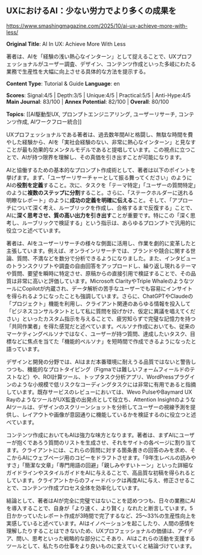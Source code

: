 ## UXにおけるAI：少ない労力でより多くの成果を

https://www.smashingmagazine.com/2025/10/ai-ux-achieve-more-with-less/

**Original Title**: AI In UX: Achieve More With Less

著者は、AIを「経験の浅い熱心なインターン」として捉えることで、UXプロフェッショナルがユーザー調査、デザイン、コンテンツ作成といった多岐にわたる業務で生産性を大幅に向上させる具体的な方法を提示する。

**Content Type**: Tutorial & Guide
**Language**: en

**Scores**: Signal:4/5 | Depth:3/5 | Unique:4/5 | Practical:5/5 | Anti-Hype:4/5
**Main Journal**: 83/100 | **Annex Potential**: 82/100 | **Overall**: 80/100

**Topics**: [[AI駆動型UX, プロンプトエンジニアリング, ユーザーリサーチ, コンテンツ作成, AIワークフロー統合]]

UXプロフェッショナルである著者は、過去数年間AIと格闘し、無駄な時間を費やした経験から、AIを「実社会経験のない、非常に熱心なインターン」と見なすことが最も効果的なメンタルモデルであると提唱しています。この視点に立つことで、AIが持つ限界を理解し、その真価を引き出すことが可能になります。

AIと協働するための基本的なプロンプト作成術として、著者は以下のポイントを挙げます。まず、「ユーザーリサーチャーとして振る舞ってください」のようにAIの**役割を定義**すること。次に、タスクを「テーマ特定」「ユーザーの質問特定」のように**複数のステップに分割**すること。さらに、「ステークホルダーに送れる明瞭なレポート」のように**成功の定義を明確に伝える**こと。そして、「アプローチについて深く考え、ルーブリックを作成し、合格するまで反復する」ことで、AIに**深く思考させ、質の高い出力を引き出す**ことが重要です。特にこの「深く思考し、ルーブリックで検証する」という指示は、あらゆるプロンプトで汎用的に役立つと述べています。

著者は、AIをユーザーリサーチの様々な側面に活用し、作業を劇的に変革したと主張しています。例えば、オンラインリサーチでは、ブランドや競合に関する世論、質問、不満などを数分で分析できるようになりました。また、インタビューのトランスクリプトや調査の自由回答をアップロードし、繰り返し現れるテーマや質問、要望を瞬時に特定させ、原稿からの直接引用で検証することで、その品質は非常に高いと評価しています。Microsoft ClarityやTriple WhaleのようなツールにCopilotが内蔵され、データ解析の苦手なユーザーでも容易にインサイトを得られるようになったことも強調しています。さらに、ChatGPTやClaudeの「プロジェクト」機能を利用し、クライアント関連のあらゆる情報を投入して「ビジネスコンサルタントとして私に質問を投げかけ、仮定に異議を唱えてください」といったカスタム指示を与えることで、疲労知らずで完璧な記憶力を持つ「共同作業者」を得た感覚だと述べています。ペルソナ作成においても、従来のマーケティングペルソナではなく、ユーザーが持つ質問、達成したいタスク、目標などに焦点を当てた「機能的ペルソナ」を短時間で作成できるようになったと語っています。

デザインと開発の分野では、AIはまだ本番環境に耐えうる品質ではないと警告しつつも、機能的なプロトタイピング（Figmaでは難しいフォームフィールドのテストなど）や、ROI計算ツール、トップタスク分析アプリ、WordPressプラグインのような小規模で低リスクなコーディングタスクには非常に有用であると指摘しています。既存サービスのレビューにおいては、Wevo PulseやBaymard UX RayのようなツールがUX監査の出発点として役立ち、Attention InsightのようなAIツールは、デザインのスクリーンショットを分析してユーザーの視線予測を提供し、レイアウトや画像が意図通りに機能しているかを検証するのに役立つと述べています。

コンテンツ作成においてもAIは強力な味方となります。著者は、まずAIにユーザーが抱くであろう質問のリストを生成させ、それをサイトの各ページに割り当てます。クライアントには、これらの質問に対する箇条書きの回答のみを求め、そこからAIにウェブページ用のコピーをドラフトさせます。「9年生レベルの読みやすさ」「簡潔な文章」「専門用語の回避」「親しみやすいトーン」といった詳細なガイドラインやスタイルガイドをAIに与えることで、高品質な初稿を得られるとしています。クライアントからのフィードバックは再度AIに与え、修正させることで、コンテンツ作成プロセス全体を効率化しています。

結論として、著者はAIが完全に完璧ではないことを認めつつも、日々の業務にAIを導入することで、自身が「より速く、より賢く」なれたと断言しています。5日かかっていたレポート作成が3時間で完了するなど、25〜33%の生産性向上を実感していると述べています。AIはイノベーションを起こしたり、人間の感情を理解したりすることはできないため、UXプロフェッショナルの価値は、アイデア、問い、思考といった戦略的な部分にこそあり、AIはこれらの活動を支援するツールとして、私たちの仕事をより良いものに変えていくと結論づけています。